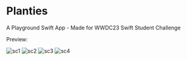 # Planties
A Playground Swift App - Made for WWDC23 Swift Student Challenge

Preview:

![sc1](https://user-images.githubusercontent.com/40714602/233372464-c3c5a108-97e7-4377-9679-1d1200cc264c.png)
![sc2](https://user-images.githubusercontent.com/40714602/233372513-9a90b427-8c30-4e92-9a25-2939f93f1b6f.png)
![sc3](https://user-images.githubusercontent.com/40714602/233372558-4ad3ddb2-122a-4ceb-8516-70909db37914.png)
![sc4](https://user-images.githubusercontent.com/40714602/233372629-38d20ca6-a63e-4e2e-9dcc-c67651d6f17d.png)
